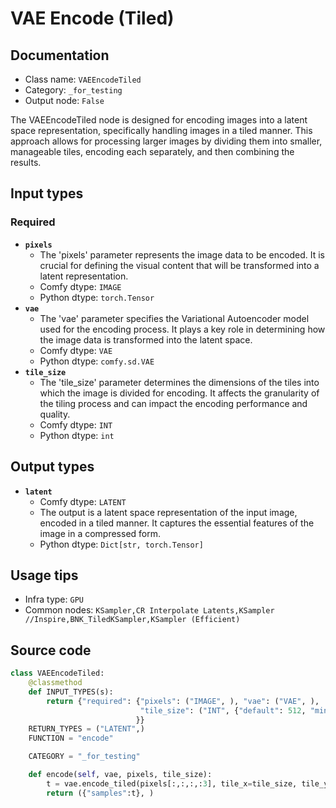 # VAE Encode (Tiled)
## Documentation
- Class name: `VAEEncodeTiled`
- Category: `_for_testing`
- Output node: `False`

The VAEEncodeTiled node is designed for encoding images into a latent space representation, specifically handling images in a tiled manner. This approach allows for processing larger images by dividing them into smaller, manageable tiles, encoding each separately, and then combining the results.
## Input types
### Required
- **`pixels`**
    - The 'pixels' parameter represents the image data to be encoded. It is crucial for defining the visual content that will be transformed into a latent representation.
    - Comfy dtype: `IMAGE`
    - Python dtype: `torch.Tensor`
- **`vae`**
    - The 'vae' parameter specifies the Variational Autoencoder model used for the encoding process. It plays a key role in determining how the image data is transformed into the latent space.
    - Comfy dtype: `VAE`
    - Python dtype: `comfy.sd.VAE`
- **`tile_size`**
    - The 'tile_size' parameter determines the dimensions of the tiles into which the image is divided for encoding. It affects the granularity of the tiling process and can impact the encoding performance and quality.
    - Comfy dtype: `INT`
    - Python dtype: `int`
## Output types
- **`latent`**
    - Comfy dtype: `LATENT`
    - The output is a latent space representation of the input image, encoded in a tiled manner. It captures the essential features of the image in a compressed form.
    - Python dtype: `Dict[str, torch.Tensor]`
## Usage tips
- Infra type: `GPU`
- Common nodes: `KSampler,CR Interpolate Latents,KSampler //Inspire,BNK_TiledKSampler,KSampler (Efficient)`


## Source code
```python
class VAEEncodeTiled:
    @classmethod
    def INPUT_TYPES(s):
        return {"required": {"pixels": ("IMAGE", ), "vae": ("VAE", ),
                             "tile_size": ("INT", {"default": 512, "min": 320, "max": 4096, "step": 64})
                            }}
    RETURN_TYPES = ("LATENT",)
    FUNCTION = "encode"

    CATEGORY = "_for_testing"

    def encode(self, vae, pixels, tile_size):
        t = vae.encode_tiled(pixels[:,:,:,:3], tile_x=tile_size, tile_y=tile_size, )
        return ({"samples":t}, )

```
